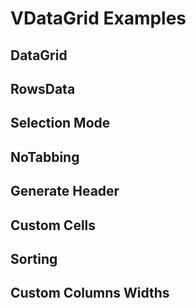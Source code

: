 # VDataGrid Examples

## DataGrid
<code-tab visible-overflow>
<template #example>
<BasicExample />
</template>
<template #code>

```vue
<!--@include: ./components/data-grid/BasicExample.vue -->
```
</template>
</code-tab>

## RowsData
<code-tab visible-overflow>
<template #example>
<RowsDataExample />
</template>
<template #code>

```vue
<!--@include: ./components/data-grid/RowsDataExample.vue -->
```
</template>
</code-tab>

## Selection Mode
<code-tab visible-overflow>
<template #example>
<SelectionModeExample />
</template>
<template #code>

```vue
<!--@include: ./components/data-grid/SelectionModeExample.vue -->
```
</template>
</code-tab>

## NoTabbing
<code-tab visible-overflow>
<template #example>
<NoTabbingExample />
</template>
<template #code>

```vue
<!--@include: ./components/data-grid/NoTabbingExample.vue -->
```
</template>
</code-tab>

## Generate Header
<code-tab visible-overflow>
<template #example>
<GenerateHeaderExample />
</template>
<template #code>

```vue
<!--@include: ./components/data-grid/BasicExample.vue -->
```
</template>
</code-tab>

## Custom Cells
<code-tab visible-overflow>
<template #example>
<CustomCellsExample />
</template>
<template #code>

```vue
<!--@include: ./components/data-grid/CustomCellsExample.vue -->
```
</template>
</code-tab>

## Sorting
<code-tab visible-overflow>
<template #example>
<SortingExample />
</template>
<template #code>

```vue
<!--@include: ./components/data-grid/SortingExample.vue -->
```
</template>
</code-tab>

## Custom Columns Widths
<code-tab visible-overflow>
<template #example>
<CustomColumnsWidthsExample />
</template>
<template #code>

```vue
<!--@include: ./components/data-grid/CustomColumnsWidthsExample.vue -->
```
</template>
</code-tab>

<script setup lang="ts">
import CodeTab from '../custom/CodeTab.vue';
import { defineClientComponent } from 'vitepress';

const BasicExample = defineClientComponent(() =>  import('./components/data-grid/BasicExample.vue'));
const RowsDataExample = defineClientComponent(() =>  import('./components/data-grid/RowsDataExample.vue'));
const SelectionModeExample = defineClientComponent(() =>  import('./components/data-grid/SelectionModeExample.vue'));
const NoTabbingExample = defineClientComponent(() =>  import('./components/data-grid/NoTabbingExample.vue'));
const GenerateHeaderExample = defineClientComponent(() =>  import('./components/data-grid/GenerateHeaderExample.vue'));
const CustomCellsExample = defineClientComponent(() =>  import('./components/data-grid/CustomCellsExample.vue'));
const SortingExample = defineClientComponent(() =>  import('./components/data-grid/SortingExample.vue'));
const CustomColumnsWidthsExample = defineClientComponent(() =>  import('./components/data-grid/CustomColumnsWidthsExample.vue'));
</script>
